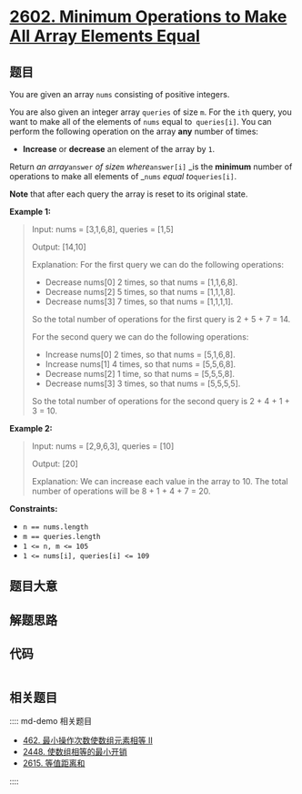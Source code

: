 # [2602. Minimum Operations to Make All Array Elements Equal](https://leetcode.com/problems/minimum-operations-to-make-all-array-elements-equal/)

## 题目

You are given an array `nums` consisting of positive integers.

You are also given an integer array `queries` of size `m`. For the `ith`
query, you want to make all of the elements of `nums` equal to` queries[i]`.
You can perform the following operation on the array **any** number of times:

  * **Increase** or **decrease** an element of the array by `1`.

Return _an array_`answer` _of size_`m` _where_`answer[i]` _is the **minimum**
number of operations to make all elements of _`nums` _equal to_`queries[i]`.

**Note** that after each query the array is reset to its original state.



**Example 1:**

> Input: nums = [3,1,6,8], queries = [1,5]
> 
> Output: [14,10]
> 
> Explanation: For the first query we can do the following operations:
> - Decrease nums[0] 2 times, so that nums = [1,1,6,8].
> - Decrease nums[2] 5 times, so that nums = [1,1,1,8].
> - Decrease nums[3] 7 times, so that nums = [1,1,1,1].
> 
> So the total number of operations for the first query is 2 + 5 + 7 = 14.
> 
> For the second query we can do the following operations:
> - Increase nums[0] 2 times, so that nums = [5,1,6,8].
> - Increase nums[1] 4 times, so that nums = [5,5,6,8].
> - Decrease nums[2] 1 time, so that nums = [5,5,5,8].
> - Decrease nums[3] 3 times, so that nums = [5,5,5,5].
> 
> So the total number of operations for the second query is 2 + 4 + 1 + 3 = 10.

**Example 2:**

> Input: nums = [2,9,6,3], queries = [10]
> 
> Output: [20]
> 
> Explanation: We can increase each value in the array to 10. The total number of operations will be 8 + 1 + 4 + 7 = 20.

**Constraints:**

  * `n == nums.length`
  * `m == queries.length`
  * `1 <= n, m <= 105`
  * `1 <= nums[i], queries[i] <= 109`


## 题目大意

## 解题思路

## 代码

```javascript

```

## 相关题目

:::: md-demo 相关题目
- [462. 最小操作次数使数组元素相等 II](https://leetcode.com/problems/minimum-moves-to-equal-array-elements-ii)
- [2448. 使数组相等的最小开销](https://leetcode.com/problems/minimum-cost-to-make-array-equal)
- [2615. 等值距离和](https://leetcode.com/problems/sum-of-distances)

::::
